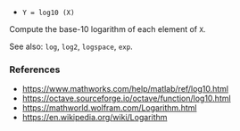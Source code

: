 - `Y = log10 (X)`

Compute the base-10 logarithm of each element of `X`.

See also: `log`, `log2`, `logspace`, `exp`.

### References

- https://www.mathworks.com/help/matlab/ref/log10.html
- https://octave.sourceforge.io/octave/function/log10.html
- https://mathworld.wolfram.com/Logarithm.html
- https://en.wikipedia.org/wiki/Logarithm
